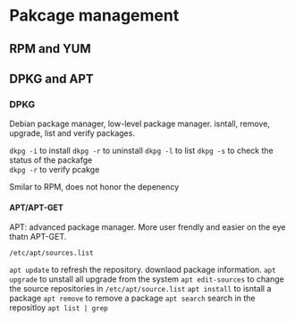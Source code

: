 # Pakcage management

## RPM and YUM

## DPKG and APT

### DPKG

Debian package manager, low-level package manager.
isntall, remove, upgrade, list and verify packages.

`dkpg -i` to install
`dkpg -r` to uninstall
`dkpg -l` to list
`dkpg -s` to check the status of the packafge  
`dkpg -r` to verify pcakge

Smilar to RPM, does not honor the depenency

#### APT/APT-GET

APT: advanced package manager. More user frendly and easier on the eye thatn APT-GET.

`/etc/apt/sources.list`

`apt update` to refresh the repository. downlaod package information.
`apt upgrade` to unstall all upgrade from the system
`apt edit-sources` to change the source repositories in `/etc/apt/source.list`
`apt install` to isntall a package
`apt remove` to remove a package
`apt search` search in the repositloy
`apt list | grep`
